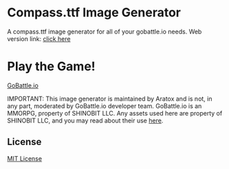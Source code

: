 # Compass.ttf Image Generator

A compass.ttf image generator for all of your gobattle.io needs. Web version link: [click here](https://aratox-official.github.io/compass-ttf-image-generator/index.html)

# Play the Game!

[GoBattle.io](https://gobattle.io/)

IMPORTANT: This image generator is maintained by Aratox and is not, in any part, moderated by GoBattle.io developer team. GoBattle.io is an MMORPG, property of SHINOBIT LLC. Any assets used here are property of SHINOBIT LLC, and you may read about their use [here](https://gobattle.io/tos.html).

## License

[MIT License](https://github.com/Aratox-Official/compass-ttf-image-generator/blob/main/LICENSE)
